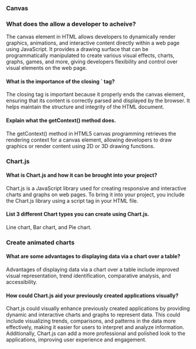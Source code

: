 ### Canvas

### What does the <canvas> allow a developer to acheive?

The canvas element in HTML allows developers to dynamically render graphics, animations, and interactive content directly within a web page using JavaScript. It provides a drawing surface that can be programmatically manipulated to create various visual effects, charts, graphs, games, and more, giving developers flexibility and control over visual elements on the web page.

#### What is the importance of the closing `</canvas> tag?

The closing </canvas> tag is important because it properly ends the canvas element, ensuring that its content is correctly parsed and displayed by the browser. It helps maintain the structure and integrity of the HTML document.

#### Explain what the getContext() method does.

The getContext() method in HTML5 canvas programming retrieves the rendering context for a canvas element, allowing developers to draw graphics or render content using 2D or 3D drawing functions.

### Chart.js

#### What is Chart.js and how it can be brought into your project?

Chart.js is a JavaScript library used for creating responsive and interactive charts and graphs on web pages. To bring it into your project, you include the Chart.js library using a script tag in your HTML file.

#### List 3 different Chart types you can create using Chart.js.

Line chart, Bar chart, and Pie chart.

### Create animated charts

#### What are some advantages to displaying data via a chart over a table?

Advantages of displaying data via a chart over a table include improved visual representation, trend identification, comparative analysis, and accessibility.

#### How could Chart.js aid your previously created applications visually?

Chart.js could visually enhance previously created applications by providing dynamic and interactive charts and graphs to represent data. This could include visualizing trends, comparisons, and patterns in the data more effectively, making it easier for users to interpret and analyze information. Additionally, Chart.js can add a more professional and polished look to the applications, improving user experience and engagement.
